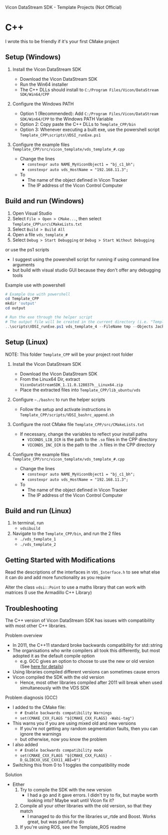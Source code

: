 Vicon DataStream SDK - Template Projects (Not Official)
# C++

I wrote this to be friendly if it's your first CMake project

## Setup (Windows)
1. Install the Vicon DataStream SDK
	- Download the Vicon DataStream SDK
	- Run the Win64 installer
	- The C++ DLLs should install to `C:/Program Files/Vicon/DataStream SDK/Win64/CPP`

2. Configure the Windows PATH
	- Option 1 (Recommended): Add `C:/Program Files/Vicon/DataStream SDK/Win64/CPP` to the Windows PATH Variable
	- Option 2: Copy paste the C++ DLLs to `Template_CPP/bin`
	- Option 3: Whenever executing a built exe, use the powershell script `Template_CPP\scripts\VDSI_runExe.ps1`

3. Configure the example files `Template_CPP/src/vicon_template/vds_template_#.cpp`
	- Change the lines
		- `constexpr auto NAME_MyViconObject1 = "bj_c1_bh";`
		- `constexpr auto vds_HostName = "192.168.11.3";`
	- To
		- The name of the object defined in Vicon Tracker
		- The IP address of the Vicon Control Computer

## Build and run (Windows)
1. Open Visual Studio
2. Select `File > Open > CMake...`, then select `Template_CPP\src\CMakeLists.txt`
3. Select `Build > Build All`
4. Open a file `vds_template_#`
3. Select `Debug > Start Debugging` or `Debug > Start Without Debugging`

or use the ps1 scripts
- I suggest using the powershell script for running if using command line arguments
- but build with visual studio GUI because they don't offer any debugging tools

Example use with powershell
```Powershell
# Example Use with powershell
cd Template_CPP
mkdir 'output'
cd output

# Run the exe through the helper script
# The output file will be created in the current directory (i.e. "Template_CPP\output")
..\scripts\VDSI_runExe.ps1 vds_template_4 --FileName tmp --Objects Jackal bj_ctrl --DurationSeconds 10  --SaveMarkerLocations
```

## Setup (Linux)
NOTE: This folder `Template_CPP` will be your project root folder

1. Install the Vicon DataStream SDK
	- Download the Vicon DataStream SDK
	- From the Linux64 Dir, extract `ViconDataStreamSDK_1.11.0.128037h__Linux64.zip`
	- Place the extracted files into `Template_CPP/lib_ubuntu/vds`

2. Configure `~./bashrc` to run the helper scripts
	- Follow the setup and activate instructions in `Template_CPP/scripts/VDSI_bashrc_append.sh`

3. Configure the root CMake file `Template_CPP/src/CMakeLists.txt`
	- If necessary, change the variables to reflect your install paths
		- `VICONDS_LIB_DIR` is the path to the `.so` files in the CPP directory
		- `VICONDS_INC_DIR` is the path to the `.h` files in the CPP directory

4. Configure the example files `Template_CPP/src/vicon_template/vds_template_#.cpp`
	- Change the lines
		- `constexpr auto NAME_MyViconObject1 = "bj_c1_bh";`
		- `constexpr auto vds_HostName = "192.168.11.3";`
	- To
		- The name of the object defined in Vicon Tracker
		- The IP address of the Vicon Control Computer

## Build and run (Linux)
1. In terminal, run
	- `vdsibuild`
2. Navigate to the `Template_CPP/bin`, and run the 2 files
	- `./vds_template_1`
	- `./vds_template_2`


## Getting Started with Modifications
Read the descriptions of the interfaces in `VDS_Interface.h` to see what else it can do and add more functionality as you require

Alter the class `vdsi::Point` to use a maths library that can work with matrices (I use the Armadillo C++ Library)

## Troubleshooting
The C++ version of Vicon DataStream SDK has issues with compatibility with most other C++ libraries.

Problem overview
- In 2011, the C++11 standard broke backwards compatibility for std::string
- The organisations who write compilers all took this differently, but most adopted it as the default compile option
	- e.g. GCC gives an option to choose to use the new or old version (See [here for details](https://gcc.gnu.org/onlinedocs/libstdc++/manual/using_dual_abi.html))
- Using libraries compiled different versions can sometimes cause errors
- Vicon compiled the SDK with the old version
	- Hence, most other libraries compiled after 2011 will break when used simultaneously with the VDS SDK

Problem diagnosis (GCC)
- I added to the CMake file:
	- `# Enable backwards compatibility Warnings`
	- `set(CMAKE_CXX_FLAGS "${CMAKE_CXX_FLAGS} -Wabi-tag")`
- This warns you if you are using mixed old and new versions
	- If you're not getting any random segmentation faults, then you can ignore the warnings
	- but otherwise, now you know the problem
- I also added
	- `# Enable backwards compatibility mode`
	- `set(CMAKE_CXX_FLAGS "${CMAKE_CXX_FLAGS} -D_GLIBCXX_USE_CXX11_ABI=0")`
- Switching this from 0 to 1 toggles the compatibility mode

Solution
- Either
	1. Try to compile the SDK with the new version
		- I had a go and it gave errors. I didn't try to fix, but maybe worth looking into? Maybe wait until Vicon fix it?
	2. Compile all your other libraries with the old version, so that they match
		- I managed to do this for the libraries ur_rtde and Boost. Works great, but was painful to do
	3. If you're using ROS, see the Template_ROS readme



